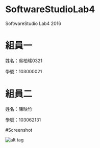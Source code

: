 ﻿# SoftwareStudioLab4
SoftwareStudio Lab4 2016

# 組員一

姓名：吳柏瑤0321

學號：103000021

# 組員二

姓名：陳映竹

學號：103062131

#Screenshot

![alt tag](/csc.png)